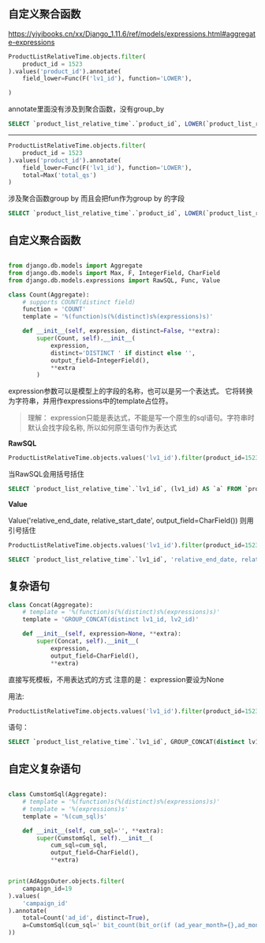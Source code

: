 ## 自定义聚合函数
https://yiyibooks.cn/xx/Django_1.11.6/ref/models/expressions.html#aggregate-expressions


```python
ProductListRelativeTime.objects.filter(
    product_id = 1523
).values('product_id').annotate(
    field_lower=Func(F('lv1_id'), function='LOWER'),

)
```
annotate里面没有涉及到聚合函数，没有group_by
```sql
SELECT `product_list_relative_time`.`product_id`, LOWER(`product_list_relative_time`.`lv1_id`) AS `field_lower` FROM `product_list_relative_time` WHERE `product_list_relative_time`.`product_id` = 1523 LIMIT 21
```
---
```python
ProductListRelativeTime.objects.filter(
    product_id = 1523
).values('product_id').annotate(
    field_lower=Func(F('lv1_id'), function='LOWER'),
    total=Max('total_qs')
)
```
涉及聚合函数group by 而且会把fun作为group by 的字段
```sql
SELECT `product_list_relative_time`.`product_id`, LOWER(`product_list_relative_time`.`lv1_id`) AS `field_lower`, MAX(`product_list_relative_time`.`total_qs`) AS `total` FROM `product_list_relative_time` WHERE `product_list_relative_time`.`product_id` = 1523 GROUP BY `product_list_relative_time`.`product_id`, LOWER(`product_list_relative_time`.`lv1_id`) ORDER BY NULL LIMIT 2
```



## 自定义聚合函数
```python

from django.db.models import Aggregate
from django.db.models import Max, F, IntegerField, CharField
from django.db.models.expressions import RawSQL, Func, Value

class Count(Aggregate):
    # supports COUNT(distinct field)
    function = 'COUNT'
    template = '%(function)s(%(distinct)s%(expressions)s)'

    def __init__(self, expression, distinct=False, **extra):
        super(Count, self).__init__(
            expression,
            distinct='DISTINCT ' if distinct else '',
            output_field=IntegerField(),
            **extra
        )
```

expression参数可以是模型上的字段的名称，也可以是另一个表达式。 它将转换为字符串，并用作expressions中的template占位符。

> 理解： expression只能是表达式，不能是写一个原生的sql语句。字符串时默认会找字段名称, 所以如何原生语句作为表达式

**RawSQL**

```python
ProductListRelativeTime.objects.values('lv1_id').filter(product_id=1523).annotate(a=RawSQL('lv1_id', ()))
```
当RawSQL会用括号括住

```sql
SELECT `product_list_relative_time`.`lv1_id`, (lv1_id) AS `a` FROM `product_list_relative_time` WHERE `product_list_relative_time`.`product_id` = 1523 LIMIT 21
```
**Value**

Value('relative_end_date, relative_start_date', output_field=CharField()) 则用 引号括住

```python
ProductListRelativeTime.objects.values('lv1_id').filter(product_id=1523).annotate(a=Value('relative_end_date, relative_start_date', output_field=CharField()))
```

```sql
SELECT `product_list_relative_time`.`lv1_id`, 'relative_end_date, relative_start_date' AS `a` FROM `product_list_relative_time` WHERE `product_list_relative_time`.`product_id` = 1523
```

## 复杂语句

```python
class Concat(Aggregate):
    # template = '%(function)s(%(distinct)s%(expressions)s)'
    template = 'GROUP_CONCAT(distinct lv1_id, lv2_id)'

    def __init__(self, expression=None, **extra):
        super(Concat, self).__init__(
            expression,
            output_field=CharField(),
            **extra)
```
直接写死模板，不用表达式的方式
注意的是： expression要设为None

用法:
```python
ProductListRelativeTime.objects.values('lv1_id').filter(product_id=1523).annotate(a=Concat())
```
语句：
```sql
SELECT `product_list_relative_time`.`lv1_id`, GROUP_CONCAT(distinct lv1_id, lv2_id) AS `a` FROM `product_list_relative_time` WHERE `product_list_relative_time`.`product_id` = 1523 GROUP BY `product_list_relative_time`.`lv1_id` ORDER BY NULL LIMIT 21
```

## 自定义复杂语句

```python

class CumstomSql(Aggregate):
    # template = '%(function)s(%(distinct)s%(expressions)s)'
    # template = '%(expressions)s'
    template = '%(cum_sql)s'

    def __init__(self, cum_sql='', **extra):
        super(CumstomSql, self).__init__(
            cum_sql=cum_sql,
            output_field=CharField(),
            **extra)


print(AdAggsOuter.objects.filter(
    campaign_id=19
).values(
    'campaign_id'
).annotate(
    total=Count('ad_id', distinct=True),
    a=CumstomSql(cum_sql=' bit_count(bit_or(if (ad_year_month={},ad_month,0))) '.format('1807'))
))
```
